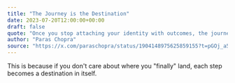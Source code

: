 ```yaml
---
title: "The Journey is the Destination"
date: 2023-07-20T12:00:00+00:00
draft: false
quote: "Once you stop attaching your identity with outcomes, the journey becomes insanely enjoyable."
author: "Paras Chopra"
source: "https://x.com/paraschopra/status/1904148975625859155?t=pGOj_a5P47Je2ZmvZz7ang&s=08"
---
```


This is because if you don't care about where you "finally" land, each step becomes a destination in itself.